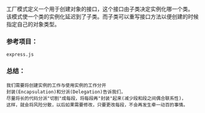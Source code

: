 
工厂模式定义一个用于创建对象的接口，这个接口由子类决定实例化哪一个类。
该模式使一个类的实例化延迟到了子类。而子类可以重写接口方法以便创建的时候指定自己的对象类型。

### 参考项目：
	express.js

### 总结：

	我们需要将创建实例的工作与使用实例的工作分开
	封装(Encapsulation)和分派(Delegation)告诉我们，
	尽量将长的代码分派"切割"成每段，将每段再"封装"起来(减少段和段之间偶合联系性)，
	这样，就会将风险分散，以后如果需要修改，只要更改每段，不会再发生牵一动百的事情。